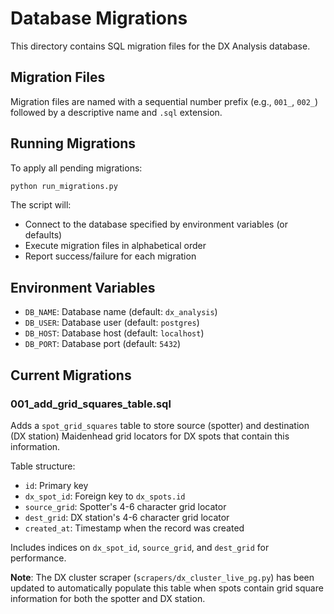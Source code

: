# Database Migrations

This directory contains SQL migration files for the DX Analysis database.

## Migration Files

Migration files are named with a sequential number prefix (e.g., `001_`, `002_`) followed by a descriptive name and `.sql` extension.

## Running Migrations

To apply all pending migrations:

```bash
python run_migrations.py
```

The script will:
- Connect to the database specified by environment variables (or defaults)
- Execute migration files in alphabetical order
- Report success/failure for each migration

## Environment Variables

- `DB_NAME`: Database name (default: `dx_analysis`)
- `DB_USER`: Database user (default: `postgres`)
- `DB_HOST`: Database host (default: `localhost`)
- `DB_PORT`: Database port (default: `5432`)

## Current Migrations

### 001_add_grid_squares_table.sql
Adds a `spot_grid_squares` table to store source (spotter) and destination (DX station) Maidenhead grid locators for DX spots that contain this information.

Table structure:
- `id`: Primary key
- `dx_spot_id`: Foreign key to `dx_spots.id`
- `source_grid`: Spotter's 4-6 character grid locator
- `dest_grid`: DX station's 4-6 character grid locator
- `created_at`: Timestamp when the record was created

Includes indices on `dx_spot_id`, `source_grid`, and `dest_grid` for performance.

**Note**: The DX cluster scraper (`scrapers/dx_cluster_live_pg.py`) has been updated to automatically populate this table when spots contain grid square information for both the spotter and DX station.